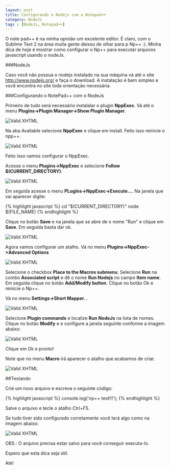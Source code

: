 ```yaml
---
layout: post
title: Configurando o Nodejs com o Notepad++
category: NodeJs
tags : [NodeJs, Notepad++]
---
```


O note pad++ é na minha opinião um excelente editor. É claro, com o Sublime Text 2 na área muita gente deixou de olhar para p Np++ :). Minha dica de hoje é mostrar como configurar o Np++ para executar arquivos javascript usando o nodeJs.

###NodeJs

Caso você não possua o nodejs instalado na sua máquina vá até o site http://www.nodejs.org/ e faça o download. A instalação é bem simples e você encontra no site toda orientação necessária.

###Configurando o NotePad++ com o NodeJs

Primeiro de tudo será necessário instalalar o plugin **NppExec**. Vá até o menu **Plugins->Plugin Manager->Show Plugin Manager**.

![Valid XHTML](/images/npp_node/menu.png)

Na aba Avaliable selecione **NppExec** e clique em install. Feito isso reinicie o npp++.

![Valid XHTML](/images/npp_node/install.png)

Feito isso vamos configurar o NppExec.

Acesse o menu **Plugins->NppExec** e selecione **Follow $(CURRENT_DIRECTORY)**.

![Valid XHTML](/images/npp_node/current_dir.png)

Em seguida acesse o menu **PLugins->NppExec->Execute...**. Na janela que vai aparecer digite:

{% highlight javascript %}
cd "$(CURRENT_DIRECTORY)"
node $(FILE_NAME)
{% endhighlight %}

Clique no botão **Save** e na janela que se abre de o nome "Run" e clique em **Save**. Em seguida basta dar ok.

![Valid XHTML](/images/npp_node/execute.png)

Agora vamos configurar um atalho. Vá no menu **Plugins->NppExec->Advanced Options**

![Valid XHTML](/images/npp_node/advanced_options.png)

Selecione o checkbox **Place to the Macros submenu**. Selecione **Run** na combo **Associated script** e dê o nome **Run Nodejs** no campo **Item name**. Em seguida clique no botão **Add/Modify button**. Clique no botão Ok e reinicie o Np++.

Vá no menu **Settings->Short Mapper**...

![Valid XHTML](/posts/img/npp_node/advanced_options2.png)

Selecione **Plugin commands** e localize **Run NodeJs** na lista de nomes. Clique no botão **Modify** e e configure a janela seguinte conforme a imagem abaixo:

![Valid XHTML](/images/npp_node/shortcut.png)

Clique em Ok e pronto!

Note que no menu **Macro** irá aparecer o atalho que acabamos de criar.

![Valid XHTML](/images/npp_node/menu2.png)

##Testando

Crie um novo arquivo e escreva o seguinte código:

{% highlight javascript %}
console.log('np++ test!!!');
{% endhighlight %}

Salve o arquivo e tecle o atalho Ctrl+F5.

Se tudo tiver sido configurado corretamente você terá algo como na imagem abaixo:

![Valid XHTML](/images/npp_node/fim.png)

OBS.: O arquivo precisa estar salvo para você conseguir executa-lo.

Espero que esta dica seja útil.

Até!
